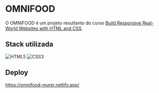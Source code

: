 # OMNIFOOD

O OMNIFOOD é um projeto resultanto do curso [Build Responsive Real-World Websites with HTML and CSS](https://www.udemy.com/course/design-and-develop-a-killer-website-with-html5-and-css3/?utm_source=adwords&utm_medium=udemyads&utm_campaign=Search_DSA_Beta_Prof_la.EN_cc.ROW-English&campaigntype=Search&portfolio=ROW-English&language=EN&product=Course&test=&audience=DSA&topic=&priority=Beta&utm_content=deal4584&utm_term=_._ag_162511579404_._ad_696197165418_._kw__._de_c_._dm__._pl__._ti_dsa-1677053911088_._li_9213505_._pd__._&matchtype=&gad_source=1&gclid=Cj0KCQjw1um-BhDtARIsABjU5x7b7iiqT5pVwCGkVFL0g3XhSY7c2AgBmz9rvKS4BgW6LdQLyFTkt4MaAqkDEALw_wcB&couponCode=2021PM25).

## Stack utilizada

![HTML5](https://img.shields.io/badge/html5-%23E34F26.svg?style=for-the-badge&logo=html5&logoColor=white) ![CSS3](https://img.shields.io/badge/css3-%231572B6.svg?style=for-the-badge&logo=css3&logoColor=white)

## Deploy
https://omnifood-murer.netlify.app/
